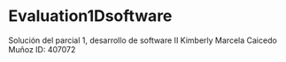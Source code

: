 # Evaluation1Dsoftware
Solución del parcial 1, desarrollo de software II
Kimberly Marcela Caicedo Muñoz
ID: 407072


